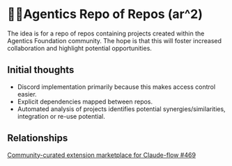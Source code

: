 # 🏴‍☠️Agentics Repo of Repos (ar^2)

The idea is for a repo of repos containing projects created within the Agentics Foundation community. The hope is that this will foster increased collaboration and highlight potential opportunities.

## Initial thoughts
- Discord implementation primarily because this makes access control easier.
- Explicit dependencies mapped between repos.
- Automated analysis of projects identifies potential synergies/similarities, integration or re-use potential.

## Relationships
[Community-curated extension marketplace for Claude-flow #469](https://github.com/cgbarlow/arr/issues/1)

